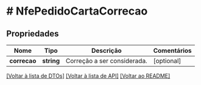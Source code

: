 # # NfePedidoCartaCorrecao

## Propriedades

Nome | Tipo | Descrição | Comentários
------------ | ------------- | ------------- | -------------
**correcao** | **string** | Correção a ser considerada. | [optional]

[[Voltar à lista de DTOs]](../../README.md#models) [[Voltar à lista de API]](../../README.md#endpoints) [[Voltar ao README]](../../README.md)
